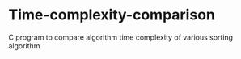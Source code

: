 # Time-complexity-comparison
C program to compare algorithm time complexity of various sorting algorithm

